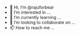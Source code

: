 - 👋 Hi, I’m @rajuforbear
- 👀 I’m interested in ...
- 🌱 I’m currently learning ...
- 💞️ I’m looking to collaborate on ...
- 📫 How to reach me ...

<!---
rajuforbear/rajuforbear is a ✨ special ✨ repository because its `README.md` (this file) appears on your GitHub profile.
You can click the Preview link to take a look at your changes.
--->
